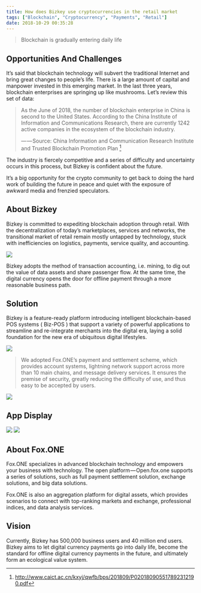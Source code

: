 ```yaml
---
title: How does Bizkey use cryptocurrencies in the retail market
tags: ["Blockchain", "Cryptocurrency", "Payments", "Retail"]
date: 2018-10-29 00:35:28
---
```


> Blockchain is gradually entering daily life
>


## Opportunities And Challenges

It’s said that blockchain technology will subvert the traditional Internet and bring great changes to people’s life. There is a large amount of capital and manpower invested in this emerging market. In the last three years, blockchain enterprises are springing up like mushrooms. Let’s review this set of data:

> As the June of 2018, the number of blockchain enterprise in China is second to the United States. According to the China Institute of Information and Communications Research, there are currently 1242 active companies in the ecosystem of the blockchain industry.
>
> — — Source: China Information and Communication Research Institute and Trusted Blockchain Promotion Plan [^1]


The industry is fiercely competitive and a series of difficulty and uncertainty occurs in this process, but Bizkey is confident about the future.

It’s a big opportunity for the crypto community to get back to doing the hard work of building the future in peace and quiet with the exposure of awkward media and frenzied speculators.


## About Bizkey

Bizkey is committed to expediting blockchain adoption through retail. With the decentralization of today’s marketplaces, services and networks, the transitional market of retail remain mostly untapped by technology, stuck with inefficiencies on logistics, payments, service quality, and accounting.

![](https://cdn-images-1.medium.com/max/1250/1*XDmZARsKZFKfntgsaNDKZQ.gif)

Bizkey adopts the method of transaction accounting, i.e. mining, to dig out the value of data assets and share passenger flow. At the same time, the digital currency opens the door for offline payment through a more reasonable business path.

## Solution

Bizkey is a feature-ready platform introducing intelligent blockchain-based POS systems ( Biz-POS ) that support a variety of powerful applications to streamline and re-integrate merchants into the digital era, laying a solid foundation for the new era of ubiquitous digital lifestyles.

![](https://cdn-images-1.medium.com/max/1250/1*lM64gSg13_mk27pJBMeoDg.png)

> We adopted Fox.ONE’s payment and settlement scheme, which provides account systems, lightning network support across more than 10 main chains, and message delivery services. It ensures the premise of security, greatly reducing the difficulty of use, and thus easy to be accepted by users.

![](https://cdn-images-1.medium.com/max/1250/1*UUsl5zh7sDAoixNgOW2zsg.jpeg)

## App Display

![](https://cdn-images-1.medium.com/max/1000/1*EwJhwBuLvAE5CZmVwp3glQ.jpeg)
![](https://cdn-images-1.medium.com/max/1000/1*OoqodF0ZuWKURJjnPJEbYQ.jpeg)

## About Fox.ONE

Fox.ONE specializes in advanced blockchain technology and empowers your business with technology. The open platform — Open.fox.one supports a series of solutions, such as full payment settlement solution, exchange solutions, and big data solutions.

Fox.ONE is also an aggregation platform for digital assets, which provides scenarios to connect with top-ranking markets and exchange, professional indices, and data analysis services.

## Vision

Currently, Bizkey has 500,000 business users and 40 million end users. Bizkey aims to let digital currency payments go into daily life, become the standard for offline digital currency payments in the future, and ultimately form an ecological value system.

[^1]: http://www.caict.ac.cn/kxyj/qwfb/bps/201809/P020180905517892312190.pdf